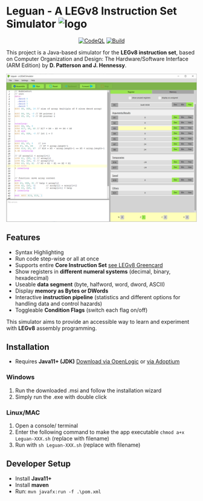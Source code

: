 # Leguan - A LEGv8 Instruction Set Simulator ![logo](./src/main/resources/thb/fbi/leguan/images/leguan@2x.png)

<div align="center">

[![CodeQL](https://github.com/GeoInter/Leguan/actions/workflows/codeql-analysis.yml/badge.svg?branch=main)](https://github.com/GeoInter/Leguan/actions/workflows/codeql-analysis.yml)
[![Build](https://github.com/GeoInter/Intrastellar/actions/workflows/build.yml/badge.svg)](https://github.com/GeoInter/Leguan/actions/workflows/build.yml)

</div>

This project is a Java-based simulator for the **LEGv8 instruction set**, based on Computer Organization and Design: The Hardware/Software Interface (ARM Edition) by **D. Patterson and J. Hennessy**.

<img alt="Screenshot Example" align="center" src="docs/images/Leguan1.PNG"/>


## Features
* Syntax Highlighting
* Run code step-wise or all at once
* Supports entire **Core Instruction Set** [see LEGv8 Greencard](https://www.usna.edu/Users/cs/lmcdowel/courses/ic220/S20/resources/ARM-v8-Quick-Reference-Guide.pdf)
* Show registers in **different numeral systems** (decimal, binary, hexadecimal)
* Useable **data segment** (byte, halfword, word, dword, ASCII)
* Display **memory as Bytes or DWords**
* Interactive **instruction pipeline** (statistics and different options for handling data and control hazards)
* Toggleable **Condition Flags** (switch each flag on/off)

This simulator aims to provide an accessible way to learn and experiment with **LEGv8** assembly programming.

## Installation

* Requires **Java11+ (JDK)** [Download via OpenLogic](https://www.openlogic.com/openjdk-downloads) or [via Adoptium](https://adoptium.net/de/temurin/releases/?version=11)


### Windows

1. Run the downloaded .msi and follow the installation wizard
2. Simply run the .exe with double click

### Linux/MAC

1. Open a console/ terminal
2. Enter the following command to make the app executable `chmod a+x Leguan-XXX.sh` (replace with filename)
3. Run with `sh Leguan-XXX.sh` (replace with filename)


## Developer Setup

* Install **Java11+**
* Install **maven** 
* Run: `mvn javafx:run -f .\pom.xml`
